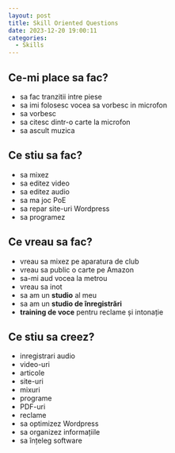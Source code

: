 ```yaml
---
layout: post
title: Skill Oriented Questions
date: 2023-12-20 19:00:11
categories:
  - Skills
---
```


## Ce-mi place sa fac?
- sa fac tranzitii intre piese
- sa imi folosesc vocea sa vorbesc in microfon
- sa vorbesc
- sa citesc dintr-o carte la microfon
- sa ascult muzica

## Ce stiu sa fac?
- sa mixez
- sa editez video
- sa editez audio
- sa ma joc PoE
- sa repar site-uri Wordpress
- sa programez

## Ce vreau sa fac?
- vreau sa mixez pe aparatura de club
- vreau sa public o carte pe Amazon
- sa-mi aud vocea la metrou
- vreau sa inot
- sa am un **studio** al meu
- sa am un **studio de înregistrări**
- **training de voce** pentru reclame și intonație 

## Ce stiu sa creez?
- inregistrari audio
- video-uri
- articole
- site-uri
- mixuri
- programe
- PDF-uri
- reclame 
- sa optimizez Wordpress 
- sa organizez informațiile 
- sa înțeleg software 